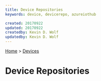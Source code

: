 ```yaml
---
title: Device Repositories
keywords: device, devicerepo, azureiothub

created: 20170922
updated: 20170922
createdby: Kevin D. Wolf
updatedby: Kevin D. Wolf
---
```

[Home](../Index.md) > [Devices](Index.md)

# Device Repositories

